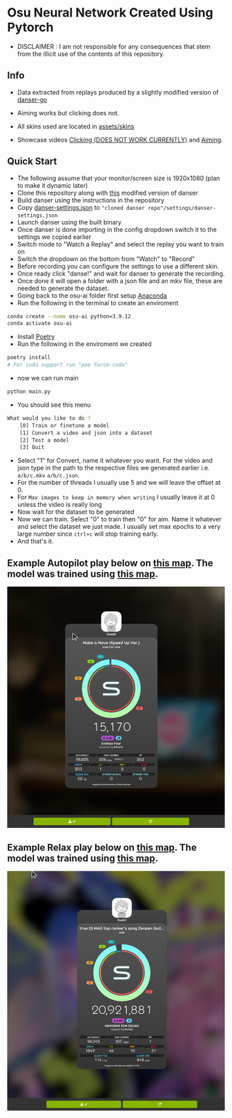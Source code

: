 # Osu Neural Network Created Using Pytorch

- DISCLAIMER : I am not responsible for any consequences that stem from the illicit use of the contents of this repository.

## Info

- Data extracted from replays produced by a slightly modified version of [danser-go](https://github.com/Wieku/danser-go)

- Aiming works but clicking does not.

- All skins used are located in [assets/skins](assets/skins)

- Showcase videos [Clicking (DOES NOT WORK CURRENTLY)](https://www.youtube.com/watch?v=ZgHyN98iR1M&t=5s) and [Aiming](https://www.youtube.com/watch?v=YEoSrtow8Qw).

## Quick Start
- The following assume that your monitor/screen size is 1920x1080 (plan to make it dynamic later)
- Clone this repository along with [this](https://github.com/TareHimself/danser-go) modified version of danser
- Build danser using the instructions in the repository
- Copy [danser-settings.json](assets/danser-settings.json) to `"cloned danser repo"/settings/danser-settings.json`
- Launch danser using the built binary
- Once danser is done importing in the config dropdown switch it to the settings we copied earlier
- Switch mode to "Watch a Replay" and select the replay you want to train on
- Switch the dropdown on the bottom from "Watch" to "Record"
- Before recording you can configure the settings to use a different skin.
- Once ready click "danse!" and wait for danser to generate the recording.
- Once done it will open a folder with a json file and an mkv file, these are needed to generate the dataset.
- Going back to the osu-ai folder first setup [Anaconda](https://www.anaconda.com/download)
- Run the following in the terminal to create an enviroment
```bash
conda create --name osu-ai python=3.9.12
conda activate osu-ai
```
- Install [Poetry](https://python-poetry.org/)
- Run the following in the enviroment we created

```bash
poetry install
# For cuda support run "poe force-cuda"
```
- now we can run main
```bash
python main.py
```
- You should see this menu
```bash
What would you like to do ?
    [0] Train or finetune a model
    [1] Convert a video and json into a dataset
    [2] Test a model
    [3] Quit
```
- Select "1" for Convert, name it whatever you want. For the video and json type in the path to the respective files we generated earlier i.e. `a/b/c.mkv` `a/b/c.json`.
- For the number of threads I usually use 5 and we will leave the offset at 0.
- For `Max images to keep in memory when writing` I usually leave it at 0 unless the video is really long
- Now wait for the dataset to be generated
- Now we can train. Select "0" to train then "0" for aim. Name it whatever and select the dataset we just made. I usually set max epochs to a very large number since `ctrl+c` will stop training early.
- And that's it.

## Example Autopilot play below on [this map](https://osu.ppy.sh/beatmapsets/765778#osu/1627148). The model was trained using [this map](https://osu.ppy.sh/beatmapsets/1721048#osu/3560542).

![goodplay](assets/good-play-autopilot.png)

## Example Relax play below on [this map](https://osu.ppy.sh/beatmapsets/1357624#osu/2809623). The model was trained using [this map](https://osu.ppy.sh/beatmapsets/1511778#osu/3287118).

![goodplay](assets/good-play-relax.png)
